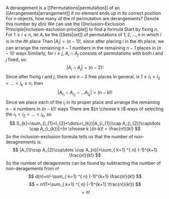 A derangement is a [[Permutations|permutation]] of an [[Arrangements|arrangement]] if no element ends up in its correct position
For $n$ objects, how many of the $n!$ permutation are derangements? Denote this number by $d(n)$
We can use the [[Inclusion-Exclusion Principle|inclusion-exclusion principle]] to find a formula
Start by fixing $n$. For $1\leq i\leq n$, let $A_{i}$ be the [[Sets|set]] of permutations of $1,2,\dots,n$ in which $i$ is in the $i$th place
Then $|A_{i}|=(n-1)!$, since after placing $i$ in the $i$th place, we can arrange the remaining $n-1$ numbers in the remaining $n-1$ places in $(n-1)!$ ways
Similarly, for $i\neq j$, $A_{i}\cap A_{j}$ consists of permutations with both $i$ and $j$ fixed, so:
$$
|A_{i}\cap A_{j}|=(n-2)!
$$
Since after fixing $i$ and $j$, there are $n-2$ free places
In general, is $1\leq i_{1}<i_{2}<\dots<i_{k}\leq n$, then
$$
|A_{i_{1}}\cap A_{i_{2}}\cap\dots A_{i_{k}}|=(n-k)!
$$
Since we place each of the $i_{j}$ in its proper place and arrange the remaining $n-k$ numbers in $(n-k)!$ ways
There are ${n \choose k }$ ways of selecting the $i_{1}<i_{2}<\dots<i_{k}$, so
$$
S_{k}=\sum_{i_{1}<i_{2}<\dots<i_{k}}|A_{i_{1}}\cap A_{i_{2}}\cap\dots \cap A_{i_{k}}|={n \choose k }(n-k)! = \frac{n!}{k!}
$$
So the inclusion-exclusion formula tells us that the number of non-deragnements is:
$$
|A_{1}\cup A_{2}\cup\dots \cup A_{n}|=\sum_{ k=1} ^{ n}  (-1)^{k+1} \frac{n!}{k!}
$$
So the number of deragements can be found by subtracting the number of non-deragements from $n!$
$$
d(n)=n!-\sum_{ k=1} ^{ n}  (-1)^{k+1} \frac{n!}{k!}
$$
$$
= n!(1+\sum_{ k=1} ^{ n}  (-1)^{k+1} \frac{n!}{k!})
$$
$$
= n!
$$
